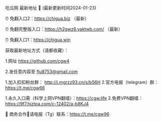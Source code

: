 吃瓜网 最新地址 👋 (最新更新时间2024-01-23)

⏰ 免翻入口2：https://chigua.biz （最新）

⏰ 免翻完整版入口：https://h2gwz6.yaktwb.com/ （最新）

⏰ 免翻入口1：https://chigua.win

获取最新地址方式（请都收藏）：

1.网址 https://github.com/cgw4

2.发任意内容至 flu8753@gmail.com

1.加入扣扣粉丝群： http://i.mgrzz93.cn/s/b56H
2.官方电报（telegram）群： https://t.me/cgw66

1.永久入口需（科学上网VPN翻墙）：https://cgw.life
2.免费VPN翻墙： https://9f7.hiztpa.com/c-12402/a-b8KJ4

🤝 商务合作🤝请电报（Tg）联系：https://t.me/cgw96
